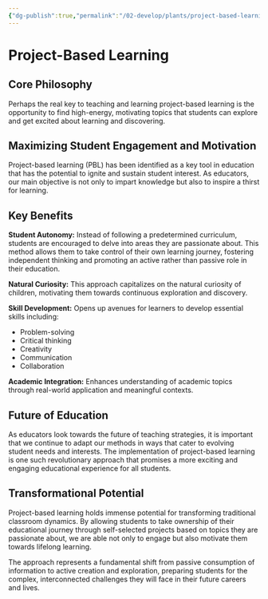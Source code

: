 ```yaml
---
{"dg-publish":true,"permalink":"/02-develop/plants/project-based-learning/","title":"Project-Based Learning","tags":["project-based-learning","pedagogy","student-engagement","curriculum-design","education-methodology"]}
---
```



# Project-Based Learning

## Core Philosophy
Perhaps the real key to teaching and learning project-based learning is the opportunity to find high-energy, motivating topics that students can explore and get excited about learning and discovering.

## Maximizing Student Engagement and Motivation
Project-based learning (PBL) has been identified as a key tool in education that has the potential to ignite and sustain student interest. As educators, our main objective is not only to impart knowledge but also to inspire a thirst for learning.

## Key Benefits

**Student Autonomy:** Instead of following a predetermined curriculum, students are encouraged to delve into areas they are passionate about. This method allows them to take control of their own learning journey, fostering independent thinking and promoting an active rather than passive role in their education.

**Natural Curiosity:** This approach capitalizes on the natural curiosity of children, motivating them towards continuous exploration and discovery.

**Skill Development:** Opens up avenues for learners to develop essential skills including:
- Problem-solving
- Critical thinking
- Creativity
- Communication
- Collaboration

**Academic Integration:** Enhances understanding of academic topics through real-world application and meaningful contexts.

## Future of Education
As educators look towards the future of teaching strategies, it is important that we continue to adapt our methods in ways that cater to evolving student needs and interests. The implementation of project-based learning is one such revolutionary approach that promises a more exciting and engaging educational experience for all students.

## Transformational Potential
Project-based learning holds immense potential for transforming traditional classroom dynamics. By allowing students to take ownership of their educational journey through self-selected projects based on topics they are passionate about, we are able not only to engage but also motivate them towards lifelong learning.

The approach represents a fundamental shift from passive consumption of information to active creation and exploration, preparing students for the complex, interconnected challenges they will face in their future careers and lives.
